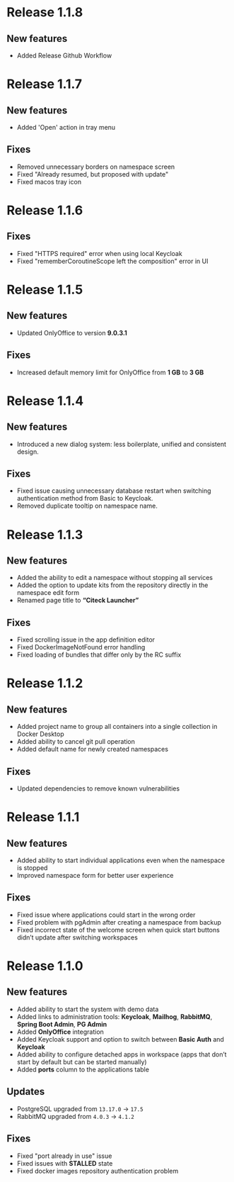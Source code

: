 # Release 1.1.8

## New features

* Added Release Github Workflow

# Release 1.1.7

## New features

* Added 'Open' action in tray menu

## Fixes

* Removed unnecessary borders on namespace screen
* Fixed "Already resumed, but proposed with update"
* Fixed macos tray icon

# Release 1.1.6

## Fixes

* Fixed "HTTPS required" error when using local Keycloak
* Fixed "rememberCoroutineScope left the composition" error in UI

# Release 1.1.5

## New features

* Updated OnlyOffice to version **9.0.3.1**

## Fixes

* Increased default memory limit for OnlyOffice from **1 GB** to **3 GB**

# Release 1.1.4

## New features

* Introduced a new dialog system: less boilerplate, unified and consistent design.

## Fixes

* Fixed issue causing unnecessary database restart when switching authentication method from Basic to Keycloak.
* Removed duplicate tooltip on namespace name.

# Release 1.1.3

## New features

* Added the ability to edit a namespace without stopping all services
* Added the option to update kits from the repository directly in the namespace edit form
* Renamed page title to **“Citeck Launcher”**

## Fixes

* Fixed scrolling issue in the app definition editor
* Fixed DockerImageNotFound error handling
* Fixed loading of bundles that differ only by the RC suffix

# Release 1.1.2

## New features

* Added project name to group all containers into a single collection in Docker Desktop
* Added ability to cancel git pull operation
* Added default name for newly created namespaces

## Fixes

* Updated dependencies to remove known vulnerabilities

# Release 1.1.1

## New features

- Added ability to start individual applications even when the namespace is stopped
- Improved namespace form for better user experience

## Fixes

- Fixed issue where applications could start in the wrong order
- Fixed problem with pgAdmin after creating a namespace from backup
- Fixed incorrect state of the welcome screen when quick start buttons didn’t update after switching workspaces

# Release 1.1.0

## New features
- Added ability to start the system with demo data
- Added links to administration tools: **Keycloak**, **Mailhog**, **RabbitMQ**, **Spring Boot Admin**, **PG Admin**
- Added **OnlyOffice** integration
- Added Keycloak support and option to switch between **Basic Auth** and **Keycloak**
- Added ability to configure detached apps in workspace (apps that don’t start by default but can be started manually)
- Added **ports** column to the applications table

## Updates
- PostgreSQL upgraded from `13.17.0` → `17.5`
- RabbitMQ upgraded from `4.0.3` → `4.1.2`

## Fixes
- Fixed "port already in use" issue
- Fixed issues with **STALLED** state
- Fixed docker images repository authentication problem

